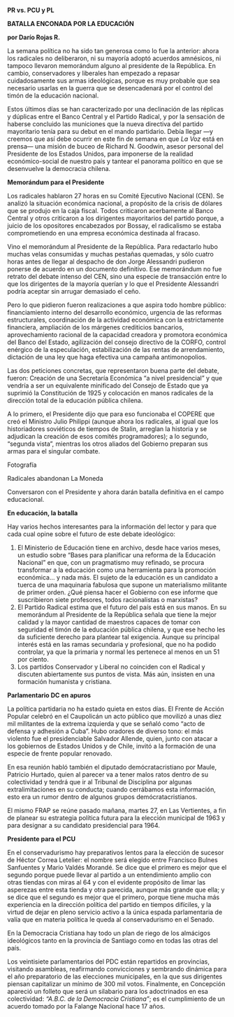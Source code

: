 ---
---

__PR vs\. PCU y PL__

__BATALLA ENCONADA POR LA EDUCACIÓN__

__por Darío Rojas R\.__

La semana política no ha sido tan generosa como lo fue la anterior: ahora los radicales no deliberaron, ni su mayoría adoptó acuerdos amnésicos, ni tampoco llevaron memorándum alguno al presidente de la República\. En cambio, conservadores y liberales han empezado a repasar cuidadosamente sus armas ideológicas, porque es muy probable que sea necesario usarlas en la guerra que se desencadenará por el control del timón de la educación nacional\.

Estos últimos días se han caracterizado por una declinación de las réplicas y dúplicas entre el Banco Central y el Partido Radical, y por la sensación de haberse concluido las municiones que la nueva directiva del partido mayoritario tenía para su debut en el mando partidario\. Debía llegar —y creemos que así debe ocurrir en este fin de semana en que *La Voz* está en prensa— una misión de buceo de Richard N\. Goodwin, asesor personal del Presidente de los Estados Unidos, para imponerse de la realidad económico\-social de nuestro país y tantear el panorama político en que se desenvuelve la democracia chilena\.

__Memorándum para el Presidente__

Los radicales hablaron 27 horas en su Comité Ejecutivo Nacional \(CEN\)\. Se analizó la situación económica nacional, a propósito de la crisis de dólares que se produjo en la caja fiscal\. Todos criticaron acerbamente al Banco Central y otros criticaron a los dirigentes mayoritarios del partido porque, a juicio de los opositores encabezados por Bossay, el radicalismo se estaba comprometiendo en una empresa económica destinada al fracaso\.

Vino el memorándum al Presidente de la República\. Para redactarlo hubo muchas velas consumidas y muchas pestañas quemadas, y sólo cuatro horas antes de llegar al despacho de don Jorge Alessandri pudieron ponerse de acuerdo en un documento definitivo\. Ese memorándum no fue retrato del debate intenso del CEN, sino una especie de transacción entre lo que los dirigentes de la mayoría querían y lo que el Presidente Alessandri podría aceptar sin arrugar demasiado el ceño\.

Pero lo que pidieron fueron realizaciones a que aspira todo hombre público: financiamiento interno del desarrollo económico, urgencia de las reformas estructurales, coordinación de la actividad económica con la estrictamente financiera, ampliación de los márgenes crediticios bancarios, aprovechamiento racional de la capacidad creadora y promotora económica del Banco del Estado, agilización del consejo directivo de la CORFO, control enérgico de la especulación, estabilización de las rentas de arrendamiento, dictación de una ley que haga efectiva una campaña antimonopolios\.

Las dos peticiones concretas, que representaron buena parte del debate, fueron: Creación de una Secretaría Económica “a nivel presidencial” y que vendría a ser un equivalente minificado del Consejo de Estado que ya suprimió la Constitución de 1925 y colocación en manos radicales de la dirección total de la educación pública chilena\.

A lo primero, el Presidente dijo que para eso funcionaba el COPERE que creó el Ministro Julio Philippi \(aunque ahora los radicales, al igual que los historiadores soviéticos de tiempos de Stalin, arreglan la historia y se adjudican la creación de esos comités programadores\); a lo segundo, “segunda vista”, mientras los otros aliados del Gobierno preparan sus armas para el singular combate\.

Fotografía

Radicales abandonan La Moneda

Conversaron con el Presidente y ahora darán batalla definitiva en el campo educacional\.

__En educación, la batalla__

Hay varios hechos interesantes para la información del lector y para que cada cual opine sobre el futuro de este debate ideológico:

1. El Ministerio de Educación tiene en archivo, desde hace varios meses, un estudio sobre “Bases para planificar una reforma de la Educación Nacional” en que, con un pragmatismo muy refinado, se procura transformar a la educación como una herramienta para la promoción económica\.\.\. y nada más\. El sujeto de la educación es un candidato a tuerca de una maquinaria fabulosa que supone un materialismo militante de primer orden\. ¿Qué piensa hacer el Gobierno con ese informe que suscribieron siete profesores, todos racionalistas o marxistas?
2. El Partido Radical estima que el futuro del país está en sus manos\. En su memorándum al Presidente de la República señala que tiene la mejor calidad y la mayor cantidad de maestros capaces de tomar con seguridad el timón de la educación pública chilena, y que ese hecho les da suficiente derecho para plantear tal exigencia\. Aunque su principal interés está en las ramas secundaria y profesional, que no ha podido controlar, ya que la primaria y normal les pertenece al menos en un 51 por ciento\.
3. Los partidos Conservador y Liberal no coinciden con el Radical y discuten abiertamente sus puntos de vista\. Más aún, insisten en una formación humanista y cristiana\.

__Parlamentario DC en apuros__

La política partidaria no ha estado quieta en estos días\. El Frente de Acción Popular celebró en el Caupolicán un acto público que movilizó a unas diez mil militantes de la extrema izquierda y que se señaló como “acto de defensa y adhesión a Cuba”\. Hubo oradores de diverso tono: el más violento fue el presidenciable Salvador Allende, quien, junto con atacar a los gobiernos de Estados Unidos y de Chile, invitó a la formación de una especie de frente popular renovado\.

En esa reunión habló también el diputado demócratacristiano por Maule, Patricio Hurtado, quien al parecer va a tener malos ratos dentro de su colectividad y tendrá que ir al Tribunal de Disciplina por algunas extralimitaciones en su conducta; cuando cerrábamos esta información, esto era un rumor dentro de algunos grupos demócratacristianos\.

El mismo FRAP se reúne pasado mañana, martes 27, en Las Vertientes, a fin de planear su estrategia política futura para la elección municipal de 1963 y para designar a su candidato presidencial para 1964\.

__Presidente para el PCU__

En el conservadurismo hay preparativos lentos para la elección de sucesor de Héctor Correa Letelier: el nombre será elegido entre Francisco Bulnes Sanfuentes y Mario Valdés Morandé\. Se dice que el primero es mejor que el segundo porque puede llevar al partido a un entendimiento amplio con otras tiendas con miras al 64 y con el evidente propósito de limar las asperezas entre esta tienda y otra parecida, aunque más grande que ella; y se dice que el segundo es mejor que el primero, porque tiene mucha más experiencia en la dirección política del partido en tiempos difíciles, y la virtud de dejar en pleno servicio activo a la única espada parlamentaria de valía que en materia política le queda al conservadurismo en el Senado\.

En la Democracia Cristiana hay todo un plan de riego de los almácigos ideológicos tanto en la provincia de Santiago como en todas las otras del país\.

Los veintisiete parlamentarios del PDC están repartidos en provincias, visitando asambleas, reafirmando convicciones y sembrando dinámica para el año preparatorio de las elecciones municipales, en la que sus dirigentes piensan capitalizar un mínimo de 300 mil votos\. Finalmente, en Concepción apareció un folleto que será un silabario para los adoctrinados en esa colectividad: *“A\.B\.C\. de la Democracia Cristiana”*; es el cumplimiento de un acuerdo tomado por la Falange Nacional hace 17 años\.

